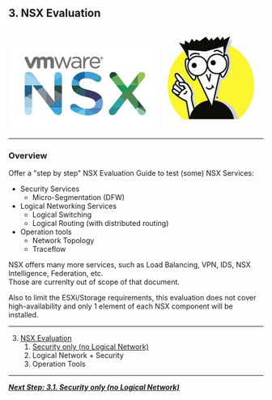 
## 3. NSX Evaluation

<p align="center">
  <img width="292" height="172" src="/docs/assets/logo/NSX_Logo.jpeg">
  <img width="200" height="200" src="/docs/assets/logo/For_Dummies.jpeg">
</p>

---

### Overview
Offer a "step by step" NSX Evaluation Guide to test (some) NSX Services:
- Security Services
  - Micro-Segmentation (DFW)
- Logical Networking Services
  - Logical Switching
  - Logical Routing (with distributed routing)
- Operation tools
  - Network Topology
  - Traceflow




NSX offers many more services, such as Load Balancing, VPN, IDS, NSX Intelligence, Federation, etc.  
Those are currenlty out of scope of that document.  

Also to limit the ESXi/Storage requirements, this evaluation does not cover high-availability and only 1 element of each NSX component will be installed.

---

3. [NSX Evaluation](/docs2/3-NSX-Evaluation.md)
   1. [Security only (no Logical Network)](/docs2/3.1-Security-Only.md)
   1. Logical Network + Security
   1. Operation Tools

---

[***Next Step: 3.1. Security only (no Logical Network)***](/docs/3.1-Security-Only.md)
